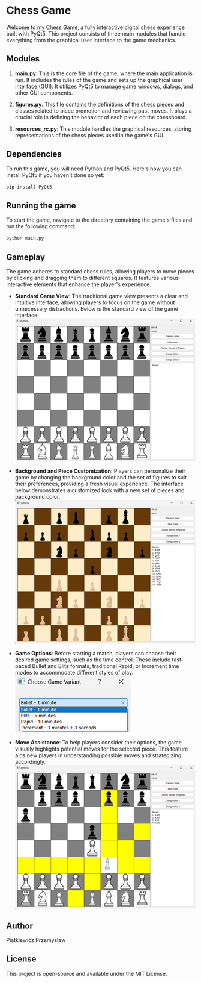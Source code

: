 # Chess Game

Welcome to my Chess Game, a fully interactive digital chess experience built with PyQt5. This project consists of three main modules that handle everything from the graphical user interface to the game mechanics.

## Modules

1. **main.py**: This is the core file of the game, where the main application is run. It includes the rules of the game and sets up the graphical user interface (GUI). It utilizes PyQt5 to manage game windows, dialogs, and other GUI components.

2. **figures.py**: This file contains the definitions of the chess pieces and classes related to piece promotion and reviewing past moves. It plays a crucial role in defining the behavior of each piece on the chessboard.

3. **resources_rc.py**: This module handles the graphical resources, storing representations of the chess pieces used in the game's GUI.

## Dependencies

To run this game, you will need Python and PyQt5. Here's how you can install PyQt5 if you haven't done so yet:

```bash
pip install PyQt5
```
## Running the game

To start the game, navigate to the directory containing the game's files and run the following command:
``` bash
python main.py
```


## Gameplay

The game adheres to standard chess rules, allowing players to move pieces by clicking and dragging them to different squares. It features various interactive elements that enhance the player's experience:


- **Standard Game View**: The traditional game view presents a clear and intuitive interface, allowing players to focus on the game without unnecessary distractions. Below is the standard view of the game interface.
  ![Game view](images/view.png)
  
- **Background and Piece Customization**: Players can personalize their game by changing the background color and the set of figures to suit their preferences, providing a fresh visual experience. The interface below demonstrates a customized look with a new set of pieces and background color.
  ![Customized Game View](images/view2.png)

- **Game Options**: Before starting a match, players can choose their desired game settings, such as the time control. These include fast-paced Bullet and Blitz formats, traditional Rapid, or Increment time modes to accommodate different styles of play.
  ![Game Options](images/game_options.png)

- **Move Assistance**: To help players consider their options, the game visually highlights potential moves for the selected piece. This feature aids new players in understanding possible moves and strategizing accordingly.
  ![Highlighted Moves](images/highlight.png)

## Author

Piątkiewicz Przemysław

## License

This project is open-source and available under the MIT License.

